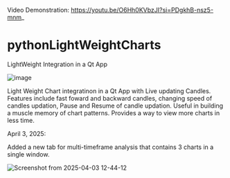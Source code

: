 Video Demonstration: https://youtu.be/O6Hh0KVbzJI?si=PDgkhB-nsz5-mnm_

# pythonLightWeightCharts
LightWeight Integration in a Qt App

![image](https://github.com/user-attachments/assets/0598a148-9b28-4609-9d5f-da255aa7e5ae)

Light Weight Chart integratinon in a Qt App with Live updating Candles.
Features include fast foward and backward candles, changing speed of candles updation, Pause and Resume of candle updation.
Useful in building a muscle memory of chart patterns.
Provides a way to view more charts in less time.

April 3, 2025:

Added a new tab for multi-timeframe analysis that contains 3 charts in a single window.

![Screenshot from 2025-04-03 12-44-12](https://github.com/user-attachments/assets/b2a92b24-7899-4142-96c9-8d8849c226dd)

